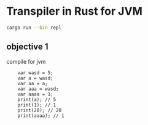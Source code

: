# Transpiler in Rust for JVM

```sh
cargo run --bin repl
```

## objective 1

compile for jvm 

```
    var wasd = 5; 
    var a = wasd; 
    var aa = a;   
    var aaa = wasd; 
    var aaaa = 1; 
    print(a); // 5
    print(1); // 1
    print(20); // 20
    print(aaaa); // 1
```
